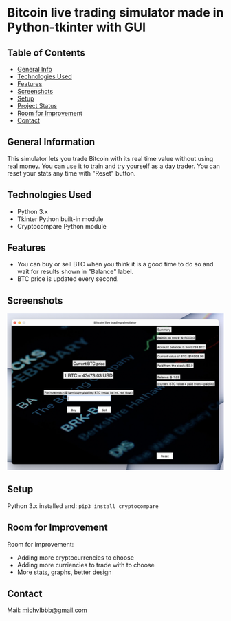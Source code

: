 # Bitcoin live trading simulator made in Python-tkinter with GUI

## Table of Contents
* [General Info](#general-information)
* [Technologies Used](#technologies-used)
* [Features](#features)
* [Screenshots](#screenshots)
* [Setup](#setup)
* [Project Status](#project-status)
* [Room for Improvement](#room-for-improvement)
* [Contact](#contact)


## General Information
This simulator lets you trade Bitcoin with its real time value without using real money. You can use it to train and try yourself as a day trader. You can reset your stats any time with "Reset" button.


## Technologies Used
- Python 3.x
- Tkinter Python built-in module
- Cryptocompare Python module


## Features
- You can buy or sell BTC when you think it is a good time to do so and wait for results shown in "Balance" label.
- BTC price is updated every second.


## Screenshots
![Example screenshot](./img_for_readme/ss.png)


## Setup
Python 3.x installed and:
`pip3 install cryptocompare`


## Room for Improvement

Room for improvement:
- Adding more cryptocurrencies to choose
- Adding more curriencies to trade with to choose
- More stats, graphs, better design


## Contact
Mail: michvlbbb@gmail.com
